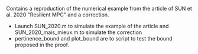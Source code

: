 Contains a reproduction of the numerical example from the article of SUN et al. 2020 "Resilient MPC" and a correction.

* Launch SUN_2020.m to simulate the example of the article and SUN_2020_mais_mieux.m to simulate the correction
* pertinence_bound and plot_bound are to script to test the bound proposed in the proof.

